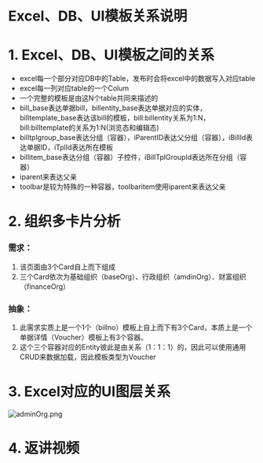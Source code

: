# Excel、DB、UI模板关系说明

<a name="1ed65085"></a>
# 1. Excel、DB、UI模板之间的关系
- excel每一个部分对应DB中的Table，发布时会将excel中的数据写入对应table
- excel每一列对应table的一个Colum
- 一个完整的模板是由这N个table共同来描述的
- bill_base表达单据bill，billentity_base表达单据对应的实体，billtemplate_base表达该bill的模板，bill:billentity关系为1:N，bill:billtemplate的关系为1:N(浏览态和编辑态)
- billtplgroup_base表达分组（容器），iParentID表达父分组（容器），iBillId表达单据ID，iTplId表达所在模板
- billitem_base表达分组（容器）子控件，iBillTplGroupId表达所在分组（容器）
- iparent来表达父亲
- toolbar是较为特殊的一种容器，toolbaritem使用iparent来表达父亲

<a name="67d9e13e"></a>
# 2. 组织多卡片分析
<a name="25a68d79"></a>
### 需求：

1. 该页面由3个Card自上而下组成
1. 三个Card依次为基础组织（baseOrg）、行政组织（amdinOrg）、财富组织（financeOrg）
<a name="25d62f55"></a>
### 抽象：

1. 此需求实质上是一个1个（billno）模板上自上而下有3个Card，本质上是一个单据详情（Voucher）模板上有3个容器。
1. 这个三个容器对应的Entity彼此是由关系（1：1：1）的，因此可以使用通用CRUD来数据加载，因此模板类型为Voucher
<a name="d8e0ccc4"></a>
# 3. Excel对应的UI图层关系


![adminOrg.png](https://cdn.nlark.com/yuque/0/2019/png/271336/1554107925145-7ae19921-831c-4fbe-af4d-e354ae1d0b65.png#align=left&display=inline&height=757&name=adminOrg.png&originHeight=1158&originWidth=1141&size=145001&status=done&width=746)

<a name="rZZpM"></a>
# 4. 返讲视频


